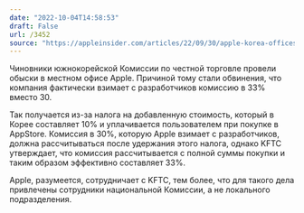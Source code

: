```yaml
---
date: "2022-10-04T14:58:53"
draft: False
url: /3452
source: "https://appleinsider.com/articles/22/09/30/apple-korea-offices-raided-by-antitrust-officials"
---
```


Чиновники южнокорейской Комиссии по честной торговле провели обыски в местном офисе Apple. Причиной тому стали обвинения, что компания фактически взимает с разработчиков комиссию в 33% вместо 30. 

Так получается из-за налога на добавленную стоимость, который в Корее составляет 10% и уплачивается пользователем при покупке в AppStore. Комиссия в 30%, которую Apple взимает с разработчиков, должна рассчитываться после удержания этого налога, однако KFTC утверждает, что комиссия рассчитывается с полной суммы покупки и таким образом эффективно составляет 33%. 

Apple, разумеется, сотрудничает с KFTC, тем более, что для такого дела привлечены сотрудники национальной Комиссии, а не локального подразделения.

